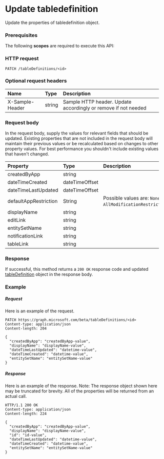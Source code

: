 # Update tabledefinition

Update the properties of tabledefinition object.
### Prerequisites
The following **scopes** are required to execute this API: 
### HTTP request
<!-- { "blockType": "ignored" } -->
```http
PATCH /tableDefinitions/<id>
```
### Optional request headers
| Name       | Type | Description|
|:-----------|:------|:----------|
| X-Sample-Header  | string  | Sample HTTP header. Update accordingly or remove if not needed|

### Request body
In the request body, supply the values for relevant fields that should be updated. Existing properties that are not included in the request body will maintain their previous values or be recalculated based on changes to other property values. For best performance you shouldn't include existing values that haven't changed.

| Property	   | Type	|Description|
|:---------------|:--------|:----------|
|createdByApp|string||
|dateTimeCreated|dateTimeOffset||
|dateTimeLastUpdated|dateTimeOffset||
|defaultAppRestriction|String| Possible values are: `None`, `AllModificationRestricted`.|
|displayName|string||
|editLink|string||
|entitySetName|string||
|notificationLink|string||
|tableLink|string||

### Response
If successful, this method returns a `200 OK` response code and updated [tableDefinition](../resources/tabledefinition.md) object in the response body.
### Example
##### Request
Here is an example of the request.
<!-- {
  "blockType": "request",
  "name": "update_tabledefinition"
}-->
```http
PATCH https://graph.microsoft.com/beta/tableDefinitions/<id>
Content-type: application/json
Content-length: 204

{
  "createdByApp": "createdByApp-value",
  "displayName": "displayName-value",
  "dateTimeLastUpdated": "datetime-value",
  "dateTimeCreated": "datetime-value",
  "entitySetName": "entitySetName-value"
}
```
##### Response
Here is an example of the response. Note: The response object shown here may be truncated for brevity. All of the properties will be returned from an actual call.
<!-- {
  "blockType": "response",
  "truncated": true,
  "@odata.type": "microsoft.graph.tabledefinition"
} -->
```http
HTTP/1.1 200 OK
Content-type: application/json
Content-length: 224

{
  "createdByApp": "createdByApp-value",
  "displayName": "displayName-value",
  "id": "id-value",
  "dateTimeLastUpdated": "datetime-value",
  "dateTimeCreated": "datetime-value",
  "entitySetName": "entitySetName-value"
}
```

<!-- uuid: 8fcb5dbc-d5aa-4681-8e31-b001d5168d79
2015-10-25 14:57:30 UTC -->
<!-- {
  "type": "#page.annotation",
  "description": "Update tabledefinition",
  "keywords": "",
  "section": "documentation",
  "tocPath": ""
}-->